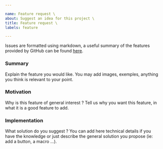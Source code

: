 ```yaml
---

name: Feature request \
about: Suggest an idea for this project \
title: Feature request \
labels: feature

---
```

Issues are formatted using markdown, a useful summary of the features provided by GitHub can be
found [here](https://guides.github.com/pdfs/markdown-cheatsheet-online.pdf).

### Summary

Explain the feature you would like. You may add images, exemples, anything you think is relevant to your point.

### Motivation

Why is this feature of general interest ? Tell us why you want this feature, in what it is a good feature to add.

### Implementation

What solution do you suggest ? You can add here technical details if you have the knowledge or just describe the general
solution you propose (ie: add a button, a macro ...).